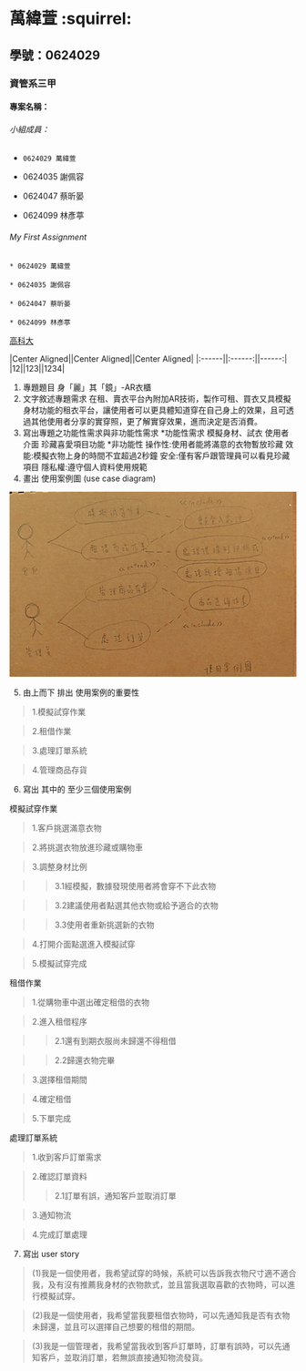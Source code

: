 # 萬緯萱 :squirrel:

## 學號：0624029

### 資管系三甲

#### 專案名稱：

###### 小組成員：

* `0624029 萬緯萱`

* 0624035 謝佩容

* 0624047 蔡昕晏

* 0624099 林彥葶

###### My First Assignment


```
* 0624029 萬緯萱

* 0624035 謝佩容

* 0624047 蔡昕晏

* 0624099 林彥葶
```

[高科大](https://www.nkust.edu.tw)

|Center Aligned||Center Aligned||Center Aligned|
|:------||:------:||------:|
|12||123||1234|

1.	專題題目
身「麗」其「鏡」-AR衣櫃
2.	文字敘述專題需求
在租、賣衣平台內附加AR技術，製作可租、買衣又具模擬身材功能的租衣平台，讓使用者可以更具體知道穿在自己身上的效果，且可透過其他使用者分享的實穿照，更了解實穿效果，進而決定是否消費。
3.	寫出專題之功能性需求與非功能性需求
*功能性需求
模擬身材、試衣
使用者介面
珍藏喜愛項目功能
*非功能性
操作性:使用者能將滿意的衣物暫放珍藏
效能:模擬衣物上身的時間不宜超過2秒鐘
安全:僅有客戶跟管理員可以看見珍藏項目
隱私權:遵守個人資料使用規範
4.	畫出 使用案例圖 (use case diagram)


![nkust](image.png "image")


5.	由上而下 排出 使用案例的重要性

>1.模擬試穿作業

>2.租借作業

>3.處理訂單系統

>4.管理商品存貨


6.	寫出 其中的 至少三個使用案例

模擬試穿作業

>1.客戶挑選滿意衣物

>2.將挑選衣物放進珍藏或購物車 

>3.調整身材比例

>>3.1經模擬，數據發現使用者將會穿不下此衣物

>>3.2建議使用者點選其他衣物或給予適合的衣物

>>3.3使用者重新挑選新的衣物

>4.打開介面點選進入模擬試穿

>5.模擬試穿完成

租借作業

>1.從購物車中選出確定租借的衣物

>2.進入租借程序

>>2.1還有到期衣服尚未歸還不得租借

>>2.2歸還衣物完畢

>3.選擇租借期間

>4.確定租借

>5.下單完成

處理訂單系統

>1.收到客戶訂單需求

>2.確認訂單資料
>>2.1訂單有誤，通知客戶並取消訂單

>3.通知物流

>4.完成訂單處理


7. 寫出 user story 

>(1)我是一個使用者，我希望試穿的時候，系統可以告訴我衣物尺寸適不適合我，及有沒有推薦我身材的衣物款式，並且當我選取喜歡的衣物時，可以進行模擬試穿。

>(2)我是一個使用者，我希望當我要租借衣物時，可以先通知我是否有衣物未歸還，並且可以選擇自己想要的租借的期間。

>(3)我是一個管理者，我希望當我收到客戶訂單時，訂單有誤時，可以先通知客戶，並取消訂單，若無誤直接通知物流發貨。


